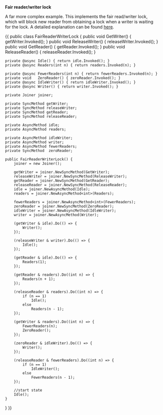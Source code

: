 **Fair reader/writer lock**

A far more complex example. This implements the fair read/writer lock, which will block new reader from obtaining a lock when a writer is waiting for the lock. A detailed explanation can be found [here](http://softwaretransactions.com/2011/04/24/join-calculus-examples/).

{{
public class FairReaderWriterLock {
    public void GetWriter() { getWriter.Invoked(); }
    public void ReleaseWriter() { releaseWriter.Invoked(); }
    public void GetReader() { getReader.Invoked(); }
    public void ReleaseReader() { releaseReader.Invoked(); }

    private @async Idle() { return idle.Invoked(); }
    private @async Readers(int n) { return readers.Invoked(n); }

    private @async FewerReaders(int n) { return fewerReaders.Invoked(n); }
    private void   ZeroReader() { zeroReader.Invoked(); }
    private @async IdleWriter() { return idleWriter.Invoked(); }
    private @async Writer() { return writer.Invoked(); }

    private Joiner joiner;

    private SyncMethod getWriter;
    private SyncMethod releaseWriter;
    private SyncMethod getReader;
    private SyncMethod releaseReader;
        
    private AsyncMethod idle;
    private AsyncMethod readers;

    private AsyncMethod idleWriter;
    private AsyncMethod writer;
    private AsyncMethod fewerReaders;
    private SyncMethod  zeroReader;

    public FairReaderWriterLock() {
        joiner = new Joiner();

        getWriter = joiner.NewSyncMethod(GetWriter);
        releaseWriter = joiner.NewSyncMethod(ReleaseWriter);
        getReader = joiner.NewSyncMethod(GetReader);
        releaseReader = joiner.NewSyncMethod(ReleaseReader);
        idle = joiner.NewAsyncMethod(Idle);
        readers = joiner.NewAsyncMethod<int>(Readers);

        fewerReaders = joiner.NewAsyncMethod<int>(FewerReaders);
        zeroReader = joiner.NewSyncMethod(ZeroReader);
        idleWriter = joiner.NewAsyncMethod(IdleWriter);
        writer = joiner.NewAsyncMethod(Writer);

        (getWriter & idle).Do(() => {
            Writer();
        });

        (releaseWriter & writer).Do(() => {
            Idle();
        });

        (getReader & idle).Do(() => {
            Readers(1);
        });

        (getReader & readers).Do((int n) => {
            Readers(n + 1);
        });

        (releaseReader & readers).Do((int n) => {
            if (n == 1)
                Idle();
            else
                Readers(n - 1);
        });

        (getWriter & readers).Do((int n) => {
            FewerReaders(n);
            ZeroReader();
        });

        (zeroReader & idleWriter).Do(() => {
            Writer();
        });

        (releaseReader & fewerReaders).Do((int n) => {
            if (n == 1)
                IdleWriter();
            else
                FewerReaders(n - 1);
        });

        //start state
        Idle();
    }
}
}}
